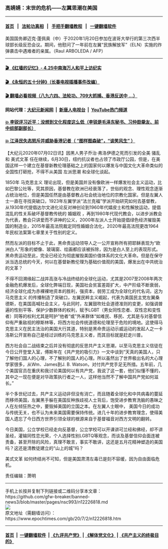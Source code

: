 ### 高婧婧：末世的危机——左翼思潮在美国
------------------------

#### [首页](https://github.com/gfw-breaker/banned-news3/blob/master/README.md) &nbsp;&nbsp;|&nbsp;&nbsp; [法轮功真相](https://github.com/begood0513/basic/blob/master/README.md)  &nbsp;&nbsp;|&nbsp;&nbsp; [手把手翻墙教程](https://github.com/gfw-breaker/guides/wiki)  &nbsp;&nbsp;|&nbsp;&nbsp; [一键翻墙软件](https://github.com/gfw-breaker/nogfw/blob/master/README.md)  



<div><img alt="" class="attachment-djy_600_400 size-djy_600_400 wp-post-image" src="https://i.epochtimes.com/assets/uploads/2020/01/000_1O10IV-600x400.jpg"/>
<div class="caption">
 美国国务卿迈克·蓬佩奥（中）于2020年1月20日参加在波哥大举行的第三次西半球部长级反恐会议。期间，他慰问了一年前在左翼“民族解放军”（ELN）实施的炸弹袭击中遇难者的亲属。（Raul ARBOLEDA / AFP）
</div></div><hr/>

#### [ 🎬  《红墙的记忆》- 4.25中南海万人和平上访纪实](http://141.164.39.94:10000/videos/legend/425.html)

#### [ 🎬  《永恒的五十分钟》（长春电视插播事件改编） ](http://141.164.39.94:10000/videos/news/ComingForYou-2.html)

#### [ 🎬  翻墙必看视频（八九六四、法轮功、709大抓捕、香港反送中 ...）](https://github.com/gfw-breaker/links/blob/master/banned.md)

#### 网站代理：[大纪元新闻网](http://167.172.10.89:10080/gb/) &nbsp;|&nbsp; [新唐人电视台](http://167.172.10.89:8808/gb/) &nbsp;|&nbsp; [YouTube热门频道](http://158.247.203.241/youtube.html)

#### [ 💥 李锐评习近平：没想到文化程度这么低（李锐是毛泽东秘书、习仲勋挚友、前中组部副部长）](http://141.164.39.94:10000/videos/res/Communist/lirui-xi.html)

#### [ 💥 江泽民失态怒斥并威胁香港记者（ “图样图森破”，“谈笑风生” ）](http://141.164.39.94:10000/videos/res/realjzm/naive.html)

<div><p>
 【大纪元2020年07月02日讯】因黑人男子乔治‧弗洛伊德之死而引发的全美
 <ok href="https://www.epochtimes.com/gb/tag/%E9%AA%9A%E4%B9%B1.html">
  骚乱
 </ok>
 和
 <ok href="https://www.epochtimes.com/gb/tag/%E7%BE%8E%E5%BC%8F%E6%96%87%E9%9D%A9.html">
  美式文革
 </ok>
 任在继续，6月30日，纽约抗议者也占领了市政厅公园，但是，在美国这样一个建立在基督新教伦理基础之上的国家何以爆发与中国文化大革命类似的全国性打砸抢，不得不从美国
 <ok href="https://www.epochtimes.com/gb/tag/%E5%B7%A6%E6%B4%BE%E6%80%9D%E6%BD%AE.html">
  左派思潮
 </ok>
 和全球化谈起。
</p>
<p>
 1850年
 <ok href="https://www.epochtimes.com/gb/tag/%E9%A9%AC%E5%85%8B%E6%80%9D%E4%B8%BB%E4%B9%89.html">
  马克思主义
 </ok>
 理论出现，但是美国并没有像欧洲一样爆发社会主义运动，比如巴黎公社等，究其原因，基督教在欧洲已经衰落了，世俗的观念、理性观念逐渐占统治地位，但是美国任然是由基督教占社会统治地位的宗教化国家。但是左翼人士一直在寻找突破口，1923年左翼学派“法兰克福”学派开始研究如何去基督教，从1930年代提倡达尔文进化论反对神创论到1960年代嬉皮士和性解放运动，提倡混乱的性关系破坏基督教传统的
 <ok href="https://www.epochtimes.com/gb/tag/%E5%A9%9A%E5%A7%BB%E8%A7%82.html">
  婚姻观
 </ok>
 ，再到1980年代现代教会，以进步派教会为代表，教会只讲爱而不讲神的公义，2000年左派人士开始提倡绿色经济摧毁美国的制造业，2015年最高法院裁定同性婚姻合法化，2020年最高法院更改1964年民权法案第七章里关于性别的定义。
</p>
<p>
 然而左派的目标不止于此，黑命贵运动领导人之一公开宣称所有把耶稣表现为“欧洲白人”形象的塑像、玻璃窗、绘画都应该被拆除，因为是白人至上的表现形式。黑命贵运动至此，完全已经沦为彻底摧毁美国价值体系的文化大革命。但是在保守派当选总统的今天，何以在基督新教伦理为基础价值观的美国，爆发出在中共统治的文革？
</p>
<p>
 不得不回溯缘起二战并高涨与冷战终结的全球化运动，尤其是2007至2008年两次金融危机爆发后，全球化弊端日现，美国社会贫富差距扩大，中产阶级不断衰弱，经济全球化成为赤裸裸地资本的胜利，强资本，弱劳工成为全球化的代名词，这为
 <ok href="https://www.epochtimes.com/gb/tag/%E9%A9%AC%E5%85%8B%E6%80%9D%E4%B8%BB%E4%B9%89.html">
  马克思主义
 </ok>
 的传播制造了突破口，左翼民粹主义崛起，代表为美国民主党左翼桑德斯，在美国高喊社会主义，与此同时，左翼鼓吹社会道德准则的变更，如强调普遍的性别平等、保护少数群体的权利，赋予LGBT（男女同性恋者、双性恋和变性者）同等的权利尤其是呵护”他者“或”外来群体“如难民、移民、尤其是与对基督信仰有严重敌视的穆斯林等，将西方社会传统道德和伦理至于危险的境地。这使得马克思主义在民主法治的美国大行其道，特别是黑命贵运动示威运动的发起人之一卡洛斯公开宣称自己是经过训练的马克思主义者，而其目标就是赶走川普。
</p>
<p>
 西方社会自二战结束之后并没有彻底的反思共产主义思潮，以至马克思主义信徒在今日公开登堂入室，傅斯年在《共产党的吸引力》一文中谈到“天真的美国人，只了解他们国人的心理，不了解别的国人的心理。所以虽然出了世界极出名的大心理学家很多，从Wm．James到J. B. Watson，对付共产党手足无所措。五年前，几个美国官员在重庆和我讨论美国何以有共产党，我说了这一套，他们似懂不懂的，其中之一现在便是对华政策执行者之一人，这样他当然不了解中国共产党如何滋长。”
</p>
<p>
 半个多世纪过去，共产主义运动非但没有消亡，而且随着全球化和中共病毒的蔓延而移师美国，左翼黑手躲在美国反种族歧视人士背后，饱受进步教育洗脑的愚昧之人在左倾狂热之中，要毁掉美国的立国之本。在左翼人士眼中， 美国今日的成功与传统无关，也不认为未来美国需要保持传统。进几十年的进步教育理念，使得美国人遗忘了今日西方世界引领全球的根源来自于基督福音对西方文明的翻转。
</p>
<p>
 今日美国，公立学校已经走向反基督，公立学校可以开课讲可兰经和佛经，却不讲圣经，灌输同性恋光荣，个人选择性别LGBTQ等观念，而谈及基督信仰会面连被责备，甚至开除的风险，真理不敢言，事实不敢讲，这还是五月花精神塑造的美国吗？这还是清教徒建立的“山上的城”吗？
</p>
<p>
 <ok href="https://www.epochtimes.com/gb/tag/%E7%BE%8E%E5%BC%8F%E6%96%87%E9%9D%A9.html">
  美式文革
 </ok>
 如何终结尚不可知，但是美国肃清左毒已是刻不容缓，因为自由面临危机。
</p>
<p>
 责任编辑：萧明
</p>
</div>
<hr/>
手机上长按并复制下列链接或二维码分享本文章：<br/>
https://github.com/gfw-breaker/banned-news3/blob/master/pages/nsc993/n12226818.md <br/>
<a href='https://github.com/gfw-breaker/banned-news3/blob/master/pages/nsc993/n12226818.md'><img src='https://github.com/gfw-breaker/banned-news3/blob/master/pages/nsc993/n12226818.md.png'/></a> <br/>
原文地址（需翻墙访问）：https://www.epochtimes.com/gb/20/7/2/n12226818.htm


------------------------
#### [首页](https://github.com/gfw-breaker/banned-news3/blob/master/README.md) &nbsp;|&nbsp; [一键翻墙软件](https://github.com/gfw-breaker/nogfw/blob/master/README.md) &nbsp;| [《九评共产党》](https://github.com/gfw-breaker/9ping.md/blob/master/README.md#九评之一评共产党是什么) | [《解体党文化》](https://github.com/gfw-breaker/jtdwh.md/blob/master/README.md) | [《共产主义的终极目的》](https://github.com/gfw-breaker/gczydzjmd.md/blob/master/README.md)


<img src='http://gfw-breaker.win/banned-news3/pages/nsc993/n12226818.md' width='0px' height='0px'/>